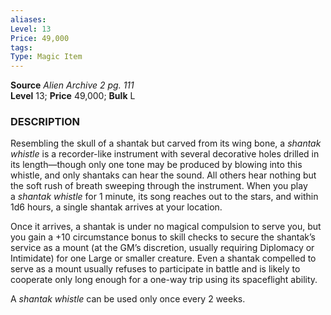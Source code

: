 ```yaml
---
aliases: 
Level: 13
Price: 49,000
tags: 
Type: Magic Item
---
```

**Source** _Alien Archive 2 pg. 111_  
**Level** 13; **Price** 49,000; **Bulk** L

### DESCRIPTION

Resembling the skull of a shantak but carved from its wing bone, a _shantak whistle_ is a recorder-like instrument with several decorative holes drilled in its length—though only one tone may be produced by blowing into this whistle, and only shantaks can hear the sound. All others hear nothing but the soft rush of breath sweeping through the instrument. When you play a _shantak whistle_ for 1 minute, its song reaches out to the stars, and within 1d6 hours, a single shantak arrives at your location.  
  
Once it arrives, a shantak is under no magical compulsion to serve you, but you gain a +10 circumstance bonus to skill checks to secure the shantak’s service as a mount (at the GM’s discretion, usually requiring Diplomacy or Intimidate) for one Large or smaller creature. Even a shantak compelled to serve as a mount usually refuses to participate in battle and is likely to cooperate only long enough for a one-way trip using its spaceflight ability.  
  
A _shantak whistle_ can be used only once every 2 weeks.
